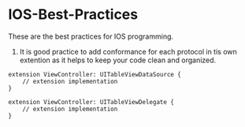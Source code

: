 # IOS-Best-Practices

These are the best practices for IOS programming.

1. It is good practice to add conformance for each protocol in tis own extention as it helps to keep your code clean and organized.

```
extension ViewController: UITableViewDataSource { 
    // extension implementation
}

extension ViewController: UITableViewDelegate { 
    // extension implementation
}

```
